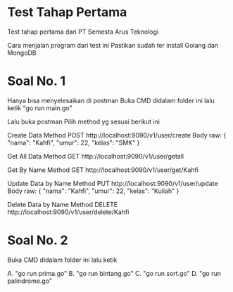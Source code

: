 # Test Tahap Pertama
Test tahap pertama dari PT Semesta Arus Teknologi


Cara menjalan program dari test ini
Pastikan sudah ter install Golang dan MongoDB

# Soal No. 1
Hanya bisa menyelesaikan di postman
Buka CMD didalam folder ini lalu ketik
"go run main.go"

Lalu buka postman
Pilih method yg sesuai berikut ini

Create Data
Method POST
http://localhost:9090/v1/user/create
Body raw: 
{
    "nama": "Kahfi",
    "umur": 22,
    "kelas": "SMK"
}

Get All Data
Method GET
http://localhost:9090/v1/user/getall

Get By Name
Method GET
http://localhost:9090/v1/user/get/Kahfi

Update Data by Name
Method PUT
http://localhost:9090/v1/user/update
Body raw: 
{
    "nama": "Kahfi",
    "umur": 22,
    "kelas": "Kuliah"
}

Delete Data by Name
Method DELETE
http://localhost:9090/v1/user/delete/Kahfi

# Soal No. 2
Buka CMD didalam folder ini lalu ketik

A. "go run prima.go"
B. "go run bintang.go"
C. "go run sort.go"
D. "go run palindrome.go"

